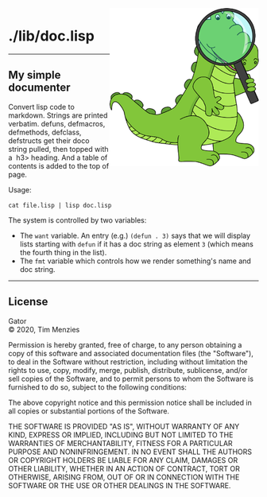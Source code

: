 <a name=top>
<img width=300 align=right src="https://raw.githubusercontent.com/timm/gator/main/docs/img/gator.png">

# ./lib/doc.lisp

--------

##  My simple documenter

Convert lisp code to markdown.  Strings are printed
verbatim.  defuns, defmacros, defmethods, defclass,
defstructs get their doco string pulled, then topped with a
&nbsp;h3> heading. And a table of contents is added to the top of
page.

Usage: 

    cat file.lisp | lisp doc.lisp

The system is controlled by two variables:

- The `want` variable.
  An entry (e.g.) `(defun . 3)` says that we will display lists
  starting with `defun` if it has a doc string as element `3`
  (which means the fourth thing in the list).
- The `fmt` variable which controls how we render something's
  name and doc string.


<hr>


## License

Gator   
&copy; 2020, Tim Menzies

Permission is hereby granted, free of charge, to any person obtaining
a copy of this software and associated documentation files (the
"Software"), to deal in the Software without restriction, including
without limitation the rights to use, copy, modify, merge, publish,
distribute, sublicense, and/or sell copies of the Software, and to
permit persons to whom the Software is furnished to do so, subject
to the following conditions:

The above copyright notice and this permission notice shall be
included in all copies or substantial portions of the Software.

THE SOFTWARE IS PROVIDED "AS IS", WITHOUT WARRANTY OF ANY KIND,
EXPRESS OR IMPLIED, INCLUDING BUT NOT LIMITED TO THE WARRANTIES OF
MERCHANTABILITY, FITNESS FOR A PARTICULAR PURPOSE AND NONINFRINGEMENT.
IN NO EVENT SHALL THE AUTHORS OR COPYRIGHT HOLDERS BE LIABLE FOR
ANY CLAIM, DAMAGES OR OTHER LIABILITY, WHETHER IN AN ACTION OF
CONTRACT, TORT OR OTHERWISE, ARISING FROM, OUT OF OR IN CONNECTION
WITH THE SOFTWARE OR THE USE OR OTHER DEALINGS IN THE SOFTWARE.
